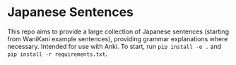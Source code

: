 # Japanese Sentences

This repo aims to provide a large collection of Japanese sentences (starting from WaniKani example sentences), providing grammar explanations where necessary. Intended for use with Anki. To start, run `pip install -e .` and `pip install -r requirements.txt`.
